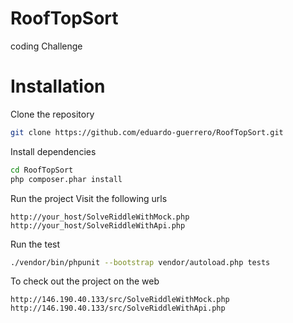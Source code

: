 # RoofTopSort
coding Challenge


# Installation

Clone the repository
```bash
git clone https://github.com/eduardo-guerrero/RoofTopSort.git
```
    
Install dependencies
```bash
cd RoofTopSort
php composer.phar install
```

Run the project 
    Visit the following urls 

    http://your_host/SolveRiddleWithMock.php
    http://your_host/SolveRiddleWithApi.php



Run the test
```bash
./vendor/bin/phpunit --bootstrap vendor/autoload.php tests
```

To check out the project on the web 

    http://146.190.40.133/src/SolveRiddleWithMock.php
    http://146.190.40.133/src/SolveRiddleWithApi.php
